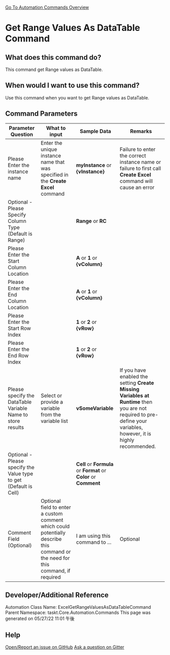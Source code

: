 <!--TITLE: Get Range Values As DataTable Command -->
<!-- SUBTITLE: a command in the Excel Commands group. -->
[Go To Automation Commands Overview](/automation-commands.md)


# Get Range Values As DataTable Command


## What does this command do?
This command get Range values as DataTable.


## When would I want to use this command?
Use this command when you want to get Range values as DataTable.


## Command Parameters
| Parameter Question   	| What to input  	|  Sample Data 	| Remarks  	|
| ---                    | ---               | ---           | ---       |
|Please Enter the instance name|Enter the unique instance name that was specified in the **Create Excel** command|**myInstance** or **{vInstance}**|Failure to enter the correct instance name or failure to first call **Create Excel** command will cause an error|
|Optional - Please Specify Column Type (Default is Range)||**Range** or **RC**||
|Please Enter the Start Column Location||**A** or **1** or **{vColumn}**||
|Please Enter the End Column Location||**A** or **1** or **{vColumn}**||
|Please Enter the Start Row Index||**1** or **2** or **{vRow}**||
|Please Enter the End Row Index||**1** or **2** or **{vRow}**||
|Please specify the DataTable Variable Name to store results|Select or provide a variable from the variable list|**vSomeVariable**|If you have enabled the setting **Create Missing Variables at Runtime** then you are not required to pre-define your variables, however, it is highly recommended.|
|Optional - Please specify the Value type to get (Default is Cell)||**Cell** or **Formula** or **Format** or **Color** or **Comment**||
|Comment Field (Optional)|Optional field to enter a custom comment which could potentially describe this command or the need for this command, if required|I am using this command to ...|Optional|




















## Developer/Additional Reference
Automation Class Name: ExcelGetRangeValuesAsDataTableCommand
Parent Namespace: taskt.Core.Automation.Commands
This page was generated on 05/27/22 11:01 午後


## Help
[Open/Report an issue on GitHub](https://github.com/saucepleez/taskt/issues/new)
[Ask a question on Gitter](https://gitter.im/taskt-rpa/Lobby)
